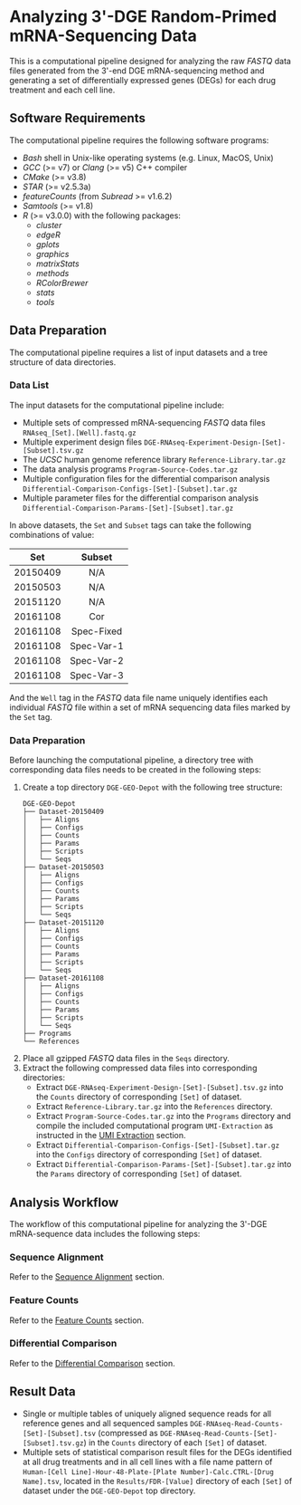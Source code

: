 # Analyzing 3'-DGE Random-Primed mRNA-Sequencing Data

This is a computational pipeline designed for analyzing the raw *FASTQ* data files generated from the 3'-end DGE mRNA-sequencing method and generating a set of differentially expressed genes (DEGs) for each drug treatment and each cell line.

## Software Requirements

The computational pipeline requires the following software programs:

- *Bash* shell in Unix-like operating systems (e.g. Linux, MacOS, Unix)
- *GCC* (>= v7) or *Clang* (>= v5) C++ compiler
- *CMake* (>= v3.8)
- *STAR* (>= v2.5.3a)
- *featureCounts* (from *Subread* >= v1.6.2)
- *Samtools* (>= v1.8)
- *R* (>= v3.0.0) with the following packages:
  - *cluster*
  - *edgeR*
  - *gplots*
  - *graphics*
  - *matrixStats*
  - *methods*
  - *RColorBrewer*
  - *stats*
  - *tools*

## Data Preparation

The computational pipeline requires a list of input datasets and a tree structure of data directories.

### Data List

The input datasets for the computational pipeline include:

- Multiple sets of compressed mRNA-sequencing *FASTQ* data files `RNAseq_[Set].[Well].fastq.gz`
- Multiple experiment design files `DGE-RNAseq-Experiment-Design-[Set]-[Subset].tsv.gz`
- The *UCSC* human genome reference library `Reference-Library.tar.gz`
- The data analysis programs `Program-Source-Codes.tar.gz`
- Multiple configuration files for the differential comparison analysis `Differential-Comparison-Configs-[Set]-[Subset].tar.gz`
- Multiple parameter files for the differential comparison analysis `Differential-Comparison-Params-[Set]-[Subset].tar.gz`

In above datasets, the `Set` and `Subset` tags can take the following combinations of value:

|   Set    |   Subset   |
| :------: | :--------: |
| 20150409 |    N/A     |
| 20150503 |    N/A     |
| 20151120 |    N/A     |
| 20161108 |    Cor     |
| 20161108 | Spec-Fixed |
| 20161108 | Spec-Var-1 |
| 20161108 | Spec-Var-2 |
| 20161108 | Spec-Var-3 |

And the `Well` tag in the *FASTQ* data file name uniquely identifies each individual *FASTQ* file within a set of mRNA sequencing data files marked by the `Set` tag.

### Data Preparation

Before launching the computational pipeline, a directory tree with corresponding data files needs to be created in the following steps:

1. Create a top directory `DGE-GEO-Depot` with the following tree structure:
   ```
   DGE-GEO-Depot
   ├── Dataset-20150409
   │   ├── Aligns
   │   ├── Configs
   │   ├── Counts
   │   ├── Params
   │   ├── Scripts
   │   └── Seqs
   ├── Dataset-20150503
   │   ├── Aligns
   │   ├── Configs
   │   ├── Counts
   │   ├── Params
   │   ├── Scripts
   │   └── Seqs
   ├── Dataset-20151120
   │   ├── Aligns
   │   ├── Configs
   │   ├── Counts
   │   ├── Params
   │   ├── Scripts
   │   └── Seqs
   ├── Dataset-20161108
   │   ├── Aligns
   │   ├── Configs
   │   ├── Counts
   │   ├── Params
   │   ├── Scripts
   │   └── Seqs
   ├── Programs
   └── References
   ```
2. Place all gzipped *FASTQ* data files in the `Seqs` directory. 
3. Extract the following compressed data files into corresponding directories:
   - Extract `DGE-RNAseq-Experiment-Design-[Set]-[Subset].tsv.gz` into the `Counts` directory of corresponding `[Set]` of dataset.
   - Extract `Reference-Library.tar.gz` into the `References` directory.
   - Extract `Program-Source-Codes.tar.gz` into the `Programs` directory and compile the included computational program `UMI-Extraction` as instructed in the [UMI Extraction](https://github.com/DToxS/UMI-Extraction) section.
   - Extract `Differential-Comparison-Configs-[Set]-[Subset].tar.gz` into the `Configs` directory of corresponding `[Set]` of dataset.
   - Extract `Differential-Comparison-Params-[Set]-[Subset].tar.gz` into the `Params` directory of corresponding `[Set]` of dataset.

## Analysis Workflow

The workflow of this computational pipeline for analyzing the 3'-DGE mRNA-sequence data includes the following steps:

### Sequence Alignment

Refer to the [Sequence Alignment](https://github.com/DToxS/Sequence-Alignment) section.

### Feature Counts

Refer to the [Feature Counts](https://github.com/DToxS/Feature-Counts) section.

### Differential Comparison

Refer to the [Differential Comparison](https://github.com/DToxS/Differential-Comparison) section.

## Result Data

- Single or multiple tables of uniquely aligned sequence reads for all reference genes and all sequenced samples `DGE-RNAseq-Read-Counts-[Set]-[Subset].tsv` (compressed as `DGE-RNAseq-Read-Counts-[Set]-[Subset].tsv.gz`) in the `Counts` directory of each `[Set]` of dataset.
- Multiple sets of statistical comparison result files for the DEGs identified at all drug treatments and in all cell lines with a file name pattern of `Human-[Cell Line]-Hour-48-Plate-[Plate Number]-Calc.CTRL-[Drug Name].tsv`, located in the `Results/FDR-[Value]` directory of each `[Set]` of dataset under the `DGE-GEO-Depot` top directory.

